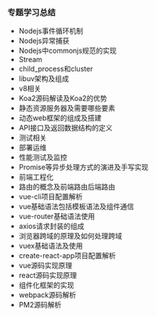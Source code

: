 ### 专题学习总结

- Nodejs事件循环机制
- Nodejs异常捕获
- Nodejs中commonjs规范的实现
- Stream
- child_process和cluster
- libuv架构及组成
- v8相关
- Koa2源码解读及Koa2的优势
- 静态资源服务器及需要哪些要素
- 动态web框架的组成及搭建
- API接口及返回数据结构的定义
- 测试相关
- 部署运维
- 性能测试及监控
- Promise等异步处理方式的演进及手写实现
- 前端工程化
- 路由的概念及前端路由后端路由
- vue-cli项目配置解析
- vue基础语法包括模板语法及组件通信
- vue-router基础语法使用
- axios请求封装的组成
- 浏览器跨域的原理及如何处理跨域
- vuex基础语法及使用
- create-react-app项目配置解析
- vue源码实现原理
- react源码实现原理
- 组件化框架的实现
- webpack源码解析
- PM2源码解析
